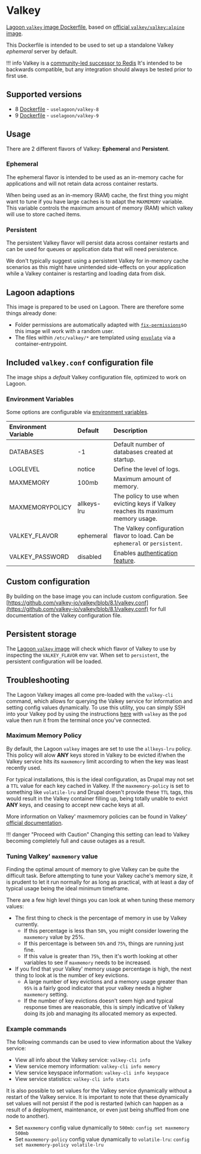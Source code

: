 # Valkey

[Lagoon `valkey` image Dockerfile](https://github.com/uselagoon/lagoon-images/blob/main/images/valkey), based on [official `valkey/valkey:alpine` image](https://hub.docker.com/r/valkey/valkey).

This Dockerfile is intended to be used to set up a standalone Valkey _ephemeral_ server by default.

!!! info
    Valkey is a [community-led successor to Redis](https://www.linuxfoundation.org/press/linux-foundation-launches-open-source-valkey-community) It's intended to be backwards compatible, but any integration should always be tested prior to first use.

## Supported versions

* 8 [Dockerfile](https://github.com/uselagoon/lagoon-images/blob/main/images/valkey/8.Dockerfile) - `uselagoon/valkey-8`
* 9 [Dockerfile](https://github.com/uselagoon/lagoon-images/blob/main/images/valkey/9.Dockerfile) - `uselagoon/valkey-9`

## Usage

There are 2 different flavors of Valkey: **Ephemeral** and **Persistent**.

### Ephemeral

The ephemeral flavor is intended to be used as an in-memory cache for applications and will not retain data across container restarts.

When being used as an in-memory (RAM) cache, the first thing you might want to tune if you have large caches is to adapt the `MAXMEMORY` variable. This variable controls the maximum amount of memory (RAM) which valkey will use to store cached items.

### Persistent

The persistent Valkey flavor will persist data across container restarts and can be used for queues or application data that will need persistence.

We don't typically suggest using a persistent Valkey for in-memory cache scenarios as this might have unintended side-effects on your application while a Valkey container is restarting and loading data from disk.

## Lagoon adaptions

This image is prepared to be used on Lagoon. There are therefore some things already done:

* Folder permissions are automatically adapted with [`fix-permissions`](https://github.com/uselagoon/lagoon-images/blob/main/images/commons/fix-permissions)so this image will work with a random user.
* The files within `/etc/valkey/*` are templated using [`envplate`](https://github.com/kreuzwerker/envplate) via a container-entrypoint.

## Included `valkey.conf` configuration file

The image ships a _default_ Valkey configuration file, optimized to work on Lagoon.

### Environment Variables

Some options are configurable via [environment
variables](../concepts-advanced/environment-variables.md).

| Environment Variable | Default     |                                        Description                                         |
| :------------------- | :---------- | :----------------------------------------------------------------------------------------- |
| DATABASES            | -1          | Default number of databases created at startup.                                            |
| LOGLEVEL             | notice      | Define the level of logs.                                                                  |
| MAXMEMORY            | 100mb       | Maximum amount of memory.                                                                  |
| MAXMEMORYPOLICY      | allkeys-lru | The policy to use when evicting keys if Valkey reaches its maximum memory usage.            |
| VALKEY_FLAVOR        | ephemeral   | The Valkey configuration flavor to load. Can be `ephemeral` or `persistent`. |
| VALKEY_PASSWORD      | disabled    | Enables [authentication feature](https://valkey.io/topics/security#authentication-feature). |

## Custom configuration

By building on the base image you can include custom configuration.
See [https://github.com/valkey-io/valkey/blob/8.1/valkey.conf](https://github.com/valkey-io/valkey/blob/8.1/valkey.conf) for full documentation of the Valkey configuration file.

## Persistent storage

The [Lagoon `valkey` image](https://github.com/uselagoon/lagoon-images/blob/main/images/valkey/6.Dockerfile) will check which flavor of Valkey to use by inspecting the `VALKEY_FLAVOR` env var. When set to `persistent`, the persistent configuration will be loaded.

## Troubleshooting

The Lagoon Valkey images all come pre-loaded with the `valkey-cli` command, which allows for querying the Valkey service for information and setting config values dynamically. To use this utility, you can simply SSH into your Valkey pod by using the instructions [here](../interacting/ssh.md) with `valkey` as the `pod` value then run it from the terminal once you've connected.

### Maximum Memory Policy

By default, the Lagoon `valkey` images are set to use the `allkeys-lru` policy. This policy will alow **ANY** keys stored in Valkey to be evicted if/when the Valkey service hits its `maxmemory` limit according to when the key was least recently used.

For typical installations, this is the ideal configuration, as Drupal may not set a `TTL` value for each key cached in Valkey. If the `maxmemory-policy` is set to something like `volatile-lru` and Drupal doesn't provide these `TTL` tags, this would result in the Valkey container filling up, being totally unable to evict **ANY** keys, and ceasing to accept new cache keys at all.

More information on Valkey' maxmemory policies can be found in Valkey' [official documentation](https://valkey.io/topics/lru-cache/#eviction-policies).

!!! danger "Proceed with Caution"
    Changing this setting can lead to Valkey becoming completely full and cause outages as a result.

### Tuning Valkey' `maxmemory` value

Finding the optimal amount of memory to give Valkey can be quite the difficult task. Before attempting to tune your Valkey cache's memory size, it is prudent to let it run normally for as long as practical, with at least a day of typical usage being the ideal minimum timeframe.

There are a few high level things you can look at when tuning these memory values:

* The first thing to check is the percentage of memory in use by Valkey currently.
  * If this percentage is less than `50%`, you might consider lowering the `maxmemory` value by 25%.
  * If this percentage is between `50%` and `75%`, things are running just fine.
  * If this value is greater than `75%`, then it's worth looking at other variables to see if `maxmemory` needs to be increased.
* If you find that your Valkey' memory usage percentage is high, the next thing to look at is the number of key evictions.
  * A large number of key evictions and a memory usage greater than `95%` is a fairly good indicator that your valkey needs a higher `maxmemory` setting.
  * If the number of key evictions doesn't seem high and typical response times are reasonable, this is simply indicative of Valkey doing its job and managing its allocated memory as expected.

### Example commands

The following commands can be used to view information about the Valkey service:

* View all info about the Valkey service: `valkey-cli info`
* View service memory information: `valkey-cli info memory`
* View service keyspace information: `valkey-cli info keyspace`
* View service statistics: `valkey-cli info stats`

It is also possible to set values for the Valkey service dynamically without a restart of the Valkey service. It is important to note that these dynamically set values will not persist if the pod is restarted (which can happen as a result of a deployment, maintenance, or even just being shuffled from one node to another).

* Set `maxmemory` config value dynamically to `500mb`: `config set maxmemory 500mb`
* Set `maxmemory-policy` config value dynamically to `volatile-lru`: `config set maxmemory-policy volatile-lru`
